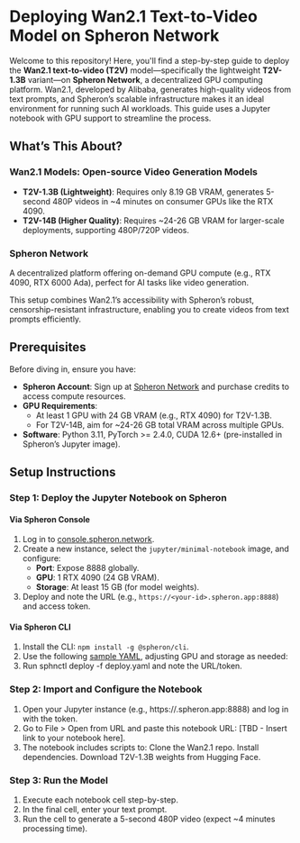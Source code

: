 # Deploying Wan2.1 Text-to-Video Model on Spheron Network

Welcome to this repository! Here, you'll find a step-by-step guide to deploy the **Wan2.1 text-to-video (T2V)** model—specifically the lightweight **T2V-1.3B** variant—on **Spheron Network**, a decentralized GPU computing platform. Wan2.1, developed by Alibaba, generates high-quality videos from text prompts, and Spheron’s scalable infrastructure makes it an ideal environment for running such AI workloads. This guide uses a Jupyter notebook with GPU support to streamline the process.

## What’s This About?

### Wan2.1 Models: Open-source Video Generation Models
- **T2V-1.3B (Lightweight)**: Requires only 8.19 GB VRAM, generates 5-second 480P videos in ~4 minutes on consumer GPUs like the RTX 4090.
- **T2V-14B (Higher Quality)**: Requires ~24-26 GB VRAM for larger-scale deployments, supporting 480P/720P videos.

### Spheron Network
A decentralized platform offering on-demand GPU compute (e.g., RTX 4090, RTX 6000 Ada), perfect for AI tasks like video generation.

This setup combines Wan2.1’s accessibility with Spheron’s robust, censorship-resistant infrastructure, enabling you to create videos from text prompts efficiently.

## Prerequisites
Before diving in, ensure you have:

- **Spheron Account**: Sign up at [Spheron Network](https://www.spheron.network/) and purchase credits to access compute resources.
- **GPU Requirements**: 
  - At least 1 GPU with 24 GB VRAM (e.g., RTX 4090) for T2V-1.3B.
  - For T2V-14B, aim for ~24-26 GB total VRAM across multiple GPUs.
- **Software**: Python 3.11, PyTorch >= 2.4.0, CUDA 12.6+ (pre-installed in Spheron’s Jupyter image).

## Setup Instructions

### Step 1: Deploy the Jupyter Notebook on Spheron

#### Via Spheron Console
1. Log in to [console.spheron.network](http://console.spheron.network).
2. Create a new instance, select the `jupyter/minimal-notebook` image, and configure:
   - **Port**: Expose 8888 globally.
   - **GPU**: 1 RTX 4090 (24 GB VRAM).
   - **Storage**: At least 15 GB (for model weights).
3. Deploy and note the URL (e.g., `https://<your-id>.spheron.app:8888`) and access token.

#### Via Spheron CLI
1. Install the CLI: `npm install -g @spheron/cli`.
2. Use the following [sample YAML](https://www.notion.so/sample-yaml-file-1a7b2d6b832a802da53bc1bf8876e750?pvs=21), adjusting GPU and storage as needed:
3. Run sphnctl deploy -f deploy.yaml and note the URL/token.

### Step 2: Import and Configure the Notebook
1. Open your Jupyter instance (e.g., https://<your-id>.spheron.app:8888) and log in with the token.
2. Go to File > Open from URL and paste this notebook URL: [TBD - Insert link to your notebook here].
3. The notebook includes scripts to:
   Clone the Wan2.1 repo.
   Install dependencies.
   Download T2V-1.3B weights from Hugging Face.

### Step 3: Run the Model
1. Execute each notebook cell step-by-step.
2. In the final cell, enter your text prompt.
3. Run the cell to generate a 5-second 480P video (expect ~4 minutes processing time).





